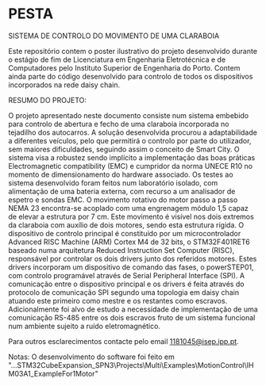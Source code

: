 # PESTA
SISTEMA DE  CONTROLO DO MOVIMENTO DE UMA CLARABOIA

Este repositório contem o poster ilustrativo do projeto desenvolvido durante o estágio de fim de Licenciatura em Engenharia Eletrotécnica e de Computadores pelo Instituto Superior de Engenharia do Porto.
Contem ainda parte do código desenvolvido para controlo de todos os dispositivos incorporados na rede daisy chain.

RESUMO DO PROJETO:

O projeto apresentado neste documento consiste num sistema embebido para controlo de abertura e fecho de uma claraboia incorporada no tejadilho dos autocarros. A solução desenvolvida procurou a adaptabilidade a diferentes veículos, pelo que permitirá o controlo por parte do utilizador, sem maiores dificuldades, seguindo assim o conceito de Smart City.
O sistema visa a robustez sendo implícito a implementação das boas práticas Electromagnetic compatibility (EMC) e cumpridor da norma UNECE R10 no momento de dimensionamento do hardware associado. Os testes ao sistema desenvolvido foram feitos num laboratório isolado, com alimentação de uma bateria externa, com recurso a um analisador de espetro e sondas EMC.
O movimento rotativo do motor passo a passo NEMA 23 encontra-se acoplado com uma engrenagem módulo 1,5 capaz de elevar a estrutura por 7 cm. Este movimento é visível nos dois extremos da claraboia com auxílio de dois motores, sendo esta estrutura rígida.
O dispositivo de controlo principal é constituído por um microcontrolador Advanced RISC Machine (ARM) Cortex M4 de 32 bits, o STM32F401RET6 baseado numa arquitetura Reduced Instruction Set Computer (RISC), responsável por controlar os dois drivers junto 
dos referidos motores. Estes drivers incorporam um dispositivo de comando das fases, o powerSTEP01, com controlo programável através de Serial Peripheral Interface (SPI).
A comunicação entre o dispositivo principal e os drivers é feita através do protocolo de comunicação SPI segundo uma topologia em daisy chain atuando este primeiro como mestre e os restantes como escravos. Adicionalmente foi alvo de estudo a necessidade de 
implementação de uma comunicação RS-485 entre os dois escravos fruto de um sistema funcional num ambiente sujeito a ruído eletromagnético.

Para outros esclarecimentos contacte pelo email 1181045@isep.ipp.pt.

Notas:
O desenvolvimento do software foi feito em "...STM32CubeExpansion_SPN3\Projects\Multi\Examples\MotionControl\IHM03A1_ExampleFor1Motor"

